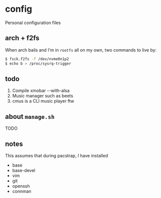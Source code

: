 # config
Personal configuration files

## arch + f2fs
When arch bails and I'm in `rootfs` all on my own, two commands to live by:
```bash
$ fsck.f2fs -f /dev/nvme0n1p2
$ echo b > /proc/sysrq-trigger
```

## todo
1. Compile xmobar --with-alsa
2. Music manager such as beets
3. cmus is a CLI music player ftw

## about `manage.sh`
TODO

## notes
This assumes that during pacstrap, I have installed

- base
- base-devel
- vim
- git
- openssh
- connman
